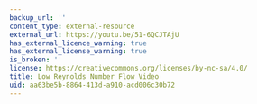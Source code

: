 ```yaml
---
backup_url: ''
content_type: external-resource
external_url: https://youtu.be/51-6QCJTAjU
has_external_licence_warning: true
has_external_license_warning: true
is_broken: ''
license: https://creativecommons.org/licenses/by-nc-sa/4.0/
title: Low Reynolds Number Flow Video
uid: aa63be5b-8864-413d-a910-acd006c30b72
---
```


